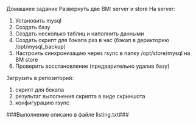 Домашнее задание
Развернуть две ВМ: server и store
На server:
1. Установить mysql
2. Создать базу
3. Создать несколько таблиц и наполнить данными
4. Создать скрипт для бэкапа раз в час (бэкап в дерикторию /opt/mysql_backup)
5. Настроить синхронизацию через rsynс в папку /opt/store/mysql на ВМ store
6. Проверить восстановление (предварительно удалив базу)

Загрузить в репозиторий:
1. скрипт для бекапа
2. результат выполнения скрипта в виде скриншота
3. конфигурацию rsync


###Выполнение описано в файле listing.txt###
